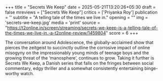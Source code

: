 +++
title = "Secrets We Keep"
date = 2025-05-21T13:20:26+05:30
draft = false
mreviews = ["Secrets We Keep"]
critics = ['Priyanka Roy']
publication = ''
subtitle = "A telling tale of the times we live in."
opening = ""
img = 'secrets-we-keep.jpg'
media = 'print'
source = "https://t2online.in/screen/streaming/secrets-we-keep-is-a-telling-tale-of-the-times-we-live-in.-a-t2online-review/1459804"
score = 6
+++

The conversation around Adolescence, the globally-acclaimed show that pierces the zeitgeist to succinctly outline the corrosive impact of online misogyny on the impressionably young minds of teenage boys and the growing threat of the ‘manosphere’, continues to grow. Taking it further is Secrets We Keep, a Danish series that falls on the fringes between social commentary, edgy thriller and a somewhat consistently entertaining binge-worthy watch.
